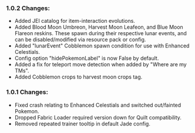 ### 1.0.2 Changes:
- Added JEI catalog for item-interaction evolutions.
- Added Blood Moon Umbreon, Harvest Moon Leafeon, and Blue Moon Flareon reskins. These spawn during their respective lunar events, and can be disabled/modified via resource pack or config.
- Added "lunarEvent" Cobblemon spawn condition for use with Enhanced Celestials.
- Config option "hidePokemonLabel" is now False by default.
- Added a fix for teleport move detection when added by "Where are my TMs".
- Added Cobblemon crops to harvest moon crops tag.
### 1.0.1 Changes:
- Fixed crash relating to Enhanced Celestials and switched out/fainted Pokemon.
- Dropped Fabric Loader required version down for Quilt compatibility.
- Removed repeated trainer tooltip in default Jade config.
